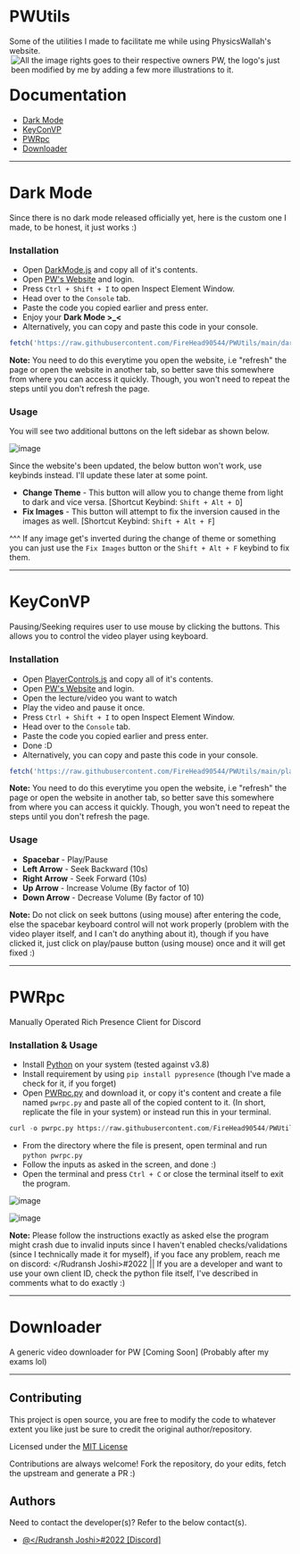 # PWUtils

Some of the utilities I made to facilitate me while using PhysicsWallah's website.
<img src="https://user-images.githubusercontent.com/55452780/173436175-f99671ac-cc21-48b1-aa0a-eb54c2b57d2d.png" align="right" title="All the image rights goes to their respective owners PW, the logo's just been modified by me by adding a few more illustrations to it.">

<hr>

# Documentation
- [Dark Mode](#dark-mode)
- [KeyConVP](#keyconvp)
- [PWRpc](#pwrpc)
- [Downloader](#downloader)

<hr>


# Dark Mode

Since there is no dark mode released officially yet, here is the custom one I made, to be honest, it just works :)

### Installation
- Open [DarkMode.js](https://raw.githubusercontent.com/FireHead90544/PWUtils/main/darkmode.js) and copy all of it's contents.
- Open [PW's Website](https://study.physicswallah.live/) and login.
- Press `Ctrl + Shift + I` to open Inspect Element Window.
- Head over to the `Console` tab.
- Paste the code you copied earlier and press enter.
- Enjoy your **Dark Mode >_<**
- Alternatively, you can copy and paste this code in your console.
```js
fetch('https://raw.githubusercontent.com/FireHead90544/PWUtils/main/darkmode.js').then(r => r.text()).then(s => new Function(s)());
```


**Note:** You need to do this everytime you open the website, i.e "refresh" the page or open the website in another tab, so better save this somewhere from where you can access it quickly. Though, you won't need to repeat the steps until you don't refresh the page. 

### Usage
You will see two additional buttons on the left sidebar as shown below.

![image](https://user-images.githubusercontent.com/55452780/175779388-8f1d8944-36bb-43e5-b0e3-b3298fcb8066.png)

Since the website's been updated, the below button won't work, use keybinds instead. I'll update these later at some point.
- **Change Theme** - This button will allow you to change theme from light to dark and vice versa. [Shortcut Keybind: `Shift + Alt + D`]
- **Fix Images** - This button will attempt to fix the inversion caused in the images as well. [Shortcut Keybind: `Shift + Alt + F`]

^^^ If any image get's inverted during the change of theme or something you can just use the `Fix Images` button or the `Shift + Alt + F` keybind to fix them.

<hr>

# KeyConVP

Pausing/Seeking requires user to use mouse by clicking the buttons. This allows you to control the video player using keyboard.

### Installation
- Open [PlayerControls.js](https://raw.githubusercontent.com/FireHead90544/PWUtils/main/playercontrols.js) and copy all of it's contents.
- Open [PW's Website](https://study.physicswallah.live/) and login.
- Open the lecture/video you want to watch
- Play the video and pause it once.
- Press `Ctrl + Shift + I` to open Inspect Element Window.
- Head over to the `Console` tab.
- Paste the code you copied earlier and press enter.
- Done :D
- Alternatively, you can copy and paste this code in your console.
```js
fetch('https://raw.githubusercontent.com/FireHead90544/PWUtils/main/playercontrols.js').then(r => r.text()).then(s => new Function(s)());
```


**Note:** You need to do this everytime you open the website, i.e "refresh" the page or open the website in another tab, so better save this somewhere from where you can access it quickly. Though, you won't need to repeat the steps until you don't refresh the page. 

### Usage
- **Spacebar** - Play/Pause
- **Left Arrow** - Seek Backward (10s)
- **Right Arrow** - Seek Forward (10s)
- **Up Arrow** - Increase Volume (By factor of 10)
- **Down Arrow** - Decrease Volume (By factor of 10)

**Note:** Do not click on seek buttons (using mouse) after entering the code, else the spacebar keyboard control will not work properly (problem with the video player itself, and I can't do anything about it), though if you have clicked it, just click on play/pause button (using mouse) once and it will get fixed :)

<hr>

# PWRpc
Manually Operated Rich Presence Client for Discord

### Installation & Usage
- Install [Python](https://python.org/downloads/) on your system (tested against v3.8)
- Install requirement by using `pip install pypresence` (though I've made a check for it, if you forget)
- Open [PWRpc.py](https://raw.githubusercontent.com/FireHead90544/PWUtils/main/pwrpc.py) and download it, or copy it's content and create a file named `pwrpc.py` and paste all of the copied content to it. (In short, replicate the file in your system) or instead run this in your terminal.
```py
curl -o pwrpc.py https://raw.githubusercontent.com/FireHead90544/PWUtils/main/pwrpc.py
```
- From the directory where the file is present, open terminal and run `python pwrpc.py`
- Follow the inputs as asked in the screen, and done :)
- Open the terminal and press `Ctrl + C` or close the terminal itself to exit the program.

![image](https://user-images.githubusercontent.com/55452780/174445984-4a0b5e87-418a-4800-b3ce-7fc533ba2640.png)

![image](https://user-images.githubusercontent.com/55452780/174446044-877ea83b-7828-4584-b05f-d59d88757f38.png)

**Note:** Please follow the instructions exactly as asked else the program might crash due to invalid inputs since I haven't enabled checks/validations (since I technically made it for myself), if you face any problem, reach me on discord: </Rudransh Joshi>#2022 || If you are a developer and want to use your own client ID, check the python file itself, I've described in comments what to do exactly :)

<hr>

# Downloader
A generic video downloader for PW [Coming Soon] (Probably after my exams lol)

<hr>


## Contributing

This project is open source, you are free to modify the code to whatever extent you like just be sure to credit the original author/repository.

Licensed under the [MIT License](https://github.com/FireHead90544/PWUtils/blob/main/LICENSE)

Contributions are always welcome! Fork the repository, do your edits, fetch the upstream and generate a PR :)


## Authors
Need to contact the developer(s)? Refer to the below contact(s).
- [@</Rudransh Joshi>#2022 [Discord]](https://www.github.com/FireHead90544)


